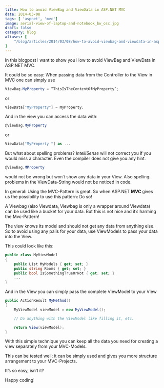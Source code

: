 ```yaml
---
title: How to avoid ViewBag and ViewData in ASP.NET MVC
date: 2014-03-08
tags: [ 'aspnet', 'mvc']
image: aerial-view-of-laptop-and-notebook_bw_osc.jpg
draft: false
category: blog
aliases: [
    "/blog/articles/2014/03/08/how-to-avoid-viewbag-and-viewdata-in-asp-net-mvc/",
]
---
```


In this blogpost I want to show you How to avoid ViewBag and ViewData in ASP.NET MVC.

It could be so easy: When passing data from the Controller to the View in MVC one can simply use

```csharp
ViewBag.MyProperty = “ThisIsTheContentOfMyProperty”;
```

or

```csharp
ViewData["MyProperty"] = MyProperty;
```

And in the view you can access the data with:

```csharp
@ViewBag.MyProperty
```

or

```csharp
ViewData["MyProperty "] as ...
```

But what about spelling problems? _IntelliSense_ will not correct you if you would miss a character. Even the compiler does not give you any hint.

```csharp
@ViewBag.MProperty
```

would not be wrong but won’t show any data in your View. Also spelling problems in the ViewData-String would not be noticed in code.

In general: Using the MVC-Pattern is great. So when ASP.NET **MVC** gives us the possibility to use this pattern: Do so!

A Viewbag (also Viewdata, Viewbag is only a wrapper around Viewdata) can be used like a bucket for your data. But this is not nice and it’s harming the Mvc-Pattern!

The view knows its model and should not get any data from anything else. So to avoid using any pails for your data, use ViewModels to pass your data into the View.

This could look like this:

```csharp
public class MyViewModel
{
    public List MyModels { get; set; }
    public string Rooms { get; set; }
    public bool IsSomethingTrueOrNot { get; set; }
    ...
}
```

And in the View you can simply pass the complete ViewModel to your View

```csharp
public ActionResult MyMethod()
{
    MyViewModel viewModel = new MyViewModel();

    // Do anything with the ViewModel like filling it, etc.

    return View(viewModel);
}
```

With this simple technique you can keep all the data you need for creating a view separately from your MVC-Models.

This can be tested well; it can be simply used and gives you more structure arrangement to your MVC-Projects.

It’s so easy, isn’t it?

Happy coding!
